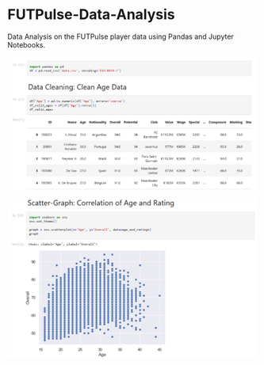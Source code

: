 # FUTPulse-Data-Analysis
Data Analysis on the FUTPulse player data using Pandas and Jupyter Notebooks.

![](images/data1.png)

![](images/data2.png)
